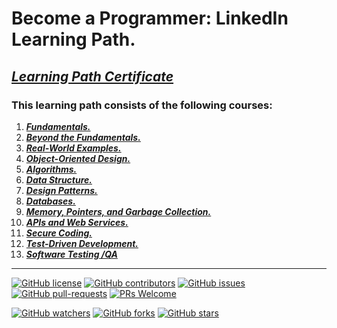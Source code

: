 # Become a Programmer: LinkedIn Learning Path. 
## [*Learning Path Certificate*](https://www.linkedin.com/learning/certificates/161ea5f0c91eb4214ed8fa091877e9c8fd1ab0fe03b16db179893aa36b11037b?u=60693444)
### This learning path consists of the following courses:
1. [***Fundamentals.***](https://github.com/alshubati99/Career-Essentials/tree/master/Programming%20Fundamentals) 
2. [***Beyond the Fundamentals.***](https://github.com/alshubati99/Career-Essentials/tree/master/Beyond%20Fundamentals)
3. [***Real-World Examples.***](https://github.com/alshubati99/Become-a-Programmer/tree/master/Real-World%20Examples) 
4. [***Object-Oriented Design.***](https://github.com/alshubati99/Become-a-Programmer/tree/master/Object-Oriented%20Design)
5. [***Algorithms.***](https://github.com/alshubati99/Algorithms_linkedIn)
6. [***Data Structure.***](https://github.com/alshubati99/Become-a-Programmer/tree/master/Data%20Structures)
7. [***Design Patterns.***](https://github.com/alshubati99/Become-a-Programmer/tree/master/Design%20Patterns) 
8. [***Databases.***](https://github.com/alshubati99/Become-a-Programmer/tree/master/Databases)
9. [***Memory, Pointers, and Garbage Collection.***](https://github.com/alshubati99/Become-a-Programmer/tree/master/Memory-Pointers)
10. [***APIs and Web Services.***](https://github.com/alshubati99/Become-a-Programmer/tree/master/APIs-Web%20Services)
11. [***Secure Coding.***](https://github.com/alshubati99/Become-a-Programmer/tree/master/Secure%20Coding)
12. [***Test-Driven Development.***](https://github.com/alshubati99/Become-a-Programmer/tree/master/Test-Driven%20Development)
13. [***Software Testing /QA***](https://github.com/alshubati99/Become-a-Programmer/tree/master/Software%20Testing)
---

[![GitHub license](https://img.shields.io/github/license/alshubati99/Become-a-Programmer.svg?color=blue)](https://github.com/alshubati99/Become-a-Programmer/master/LICENSE)
[![GitHub contributors](https://img.shields.io/github/contributors/alshubati99/Become-a-Programmer.svg?color=blue)](https://GitHub.com/alshubati99/Become-a-Programmer/contributors/)
[![GitHub issues](https://img.shields.io/github/issues/alshubati99/Become-a-Programmer.svg?color=blue)](https://GitHub.com/alshubati99/Become-a-Programmer/issues/)
[![GitHub pull-requests](https://img.shields.io/github/issues-pr/alshubati99/Become-a-Programmer.svg?color=blue)](https://GitHub.com/alshubati99/Become-a-Programmer/pull/)
[![PRs Welcome](https://img.shields.io/badge/PRs-welcome-brightgreen.svg?style=flat&color=blue)](http://makeapullrequest.com)

[![GitHub watchers](https://img.shields.io/github/watchers/alshubati99/Become-a-Programmer.svg?style=social&label=Watch&maxAge=2592000&color=blue)](https://GitHub.com/alshubati99/Become-a-Programmer/watchers/)
[![GitHub forks](https://img.shields.io/github/forks/alshubati99/Become-a-Programmer.svg?style=social&label=Fork&maxAge=2592000&color=blue)](https://GitHub.com/alshubati99/Become-a-Programmer/network/)
[![GitHub stars](https://img.shields.io/github/stars/alshubati99/Become-a-Programmer.svg?style=social&label=Star&maxAge=2592000&color=blue)](https://GitHub.com/alshubati99/Become-a-Programmer/stargazers/)
